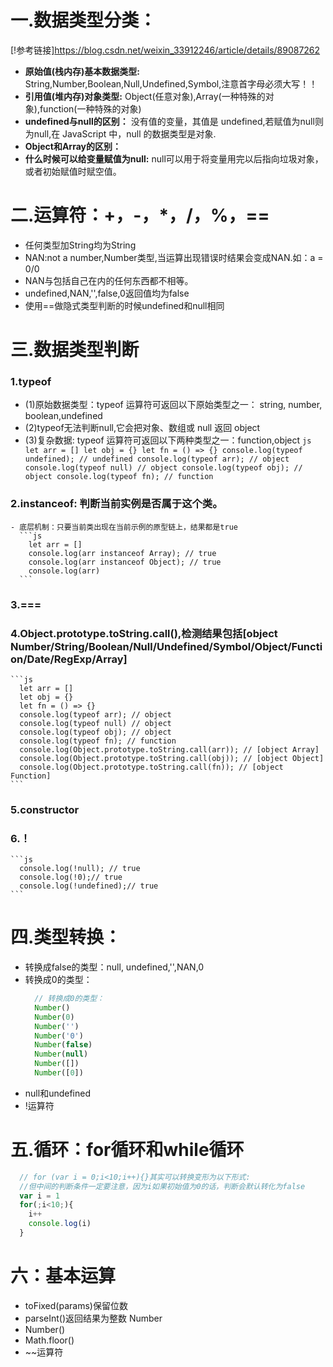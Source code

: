 # 一.数据类型分类：
  [!参考链接]https://blog.csdn.net/weixin_33912246/article/details/89087262
  - **原始值(栈内存)基本数据类型:**
    String,Number,Boolean,Null,Undefined,Symbol,注意首字母必须大写！！
  - **引用值(堆内存)对象类型:**
    Object(任意对象),Array(一种特殊的对象),function(一种特殊的对象)
  - **undefined与null的区别：**
    没有值的变量，其值是 undefined,若赋值为null则为null,在 JavaScript 中，null 的数据类型是对象.
  - **Object和Array的区别：**
  - **什么时候可以给变量赋值为null:**
    null可以用于将变量用完以后指向垃圾对象，或者初始赋值时赋空值。

# 二.运算符：+，-，*，/，%，==
  - 任何类型加String均为String
  - NAN:not a number,Number类型,当运算出现错误时结果会变成NAN.如：a = 0/0
  - NAN与包括自己在内的任何东西都不相等。
  - undefined,NAN,'',false,0返回值均为false
  - 使用==做隐式类型判断的时候undefined和null相同
# 三.数据类型判断
  ### 1.typeof
   - (1)原始数据类型：typeof 运算符可返回以下原始类型之一： string, number, boolean,undefined
   - (2)typeof无法判断null,它会把对象、数组或 null 返回 object
   - (3)复杂数据: typeof 运算符可返回以下两种类型之一：function,object
    ```js
      let arr = []
      let obj = {}
      let fn = () => {}
      console.log(typeof undefined); // undefined
      console.log(typeof arr); // object
      console.log(typeof null) // object
      console.log(typeof obj); // object
      console.log(typeof fn); // function
    ```
  ###  2.instanceof: 判断当前实例是否属于这个类。
    - 底层机制：只要当前类出现在当前示例的原型链上，结果都是true
      ```js
        let arr = []
        console.log(arr instanceof Array); // true
        console.log(arr instanceof Object); // true
        console.log(arr)
      ```
  ### 3.===
  ### 4.Object.prototype.toString.call(),检测结果包括[object Number/String/Boolean/Null/Undefined/Symbol/Object/Function/Date/RegExp/Array]
    ```js
      let arr = []
      let obj = {}
      let fn = () => {}
      console.log(typeof arr); // object
      console.log(typeof null) // object
      console.log(typeof obj); // object
      console.log(typeof fn); // function
      console.log(Object.prototype.toString.call(arr)); // [object Array]
      console.log(Object.prototype.toString.call(obj)); // [object Object]
      console.log(Object.prototype.toString.call(fn)); // [object Function]
    ```
  ### 5.constructor
  ### 6.！
    ```js
      console.log(!null); // true
      console.log(!0);// true
      console.log(!undefined);// true
    ```
# 四.类型转换：
  - 转换成false的类型：null, undefined,'',NAN,0
  - 转换成0的类型：
    ```js
      // 转换成0的类型：
      Number()
      Number(0)
      Number('')
      Number('0')
      Number(false)
      Number(null)
      Number([])
      Number([0])
    ```
  - null和undefined
  - !运算符
# 五.循环：for循环和while循环
  ```js
    // for (var i = 0;i<10;i++){}其实可以转换变形为以下形式:
    //但中间的判断条件一定要注意，因为i如果初始值为0的话，判断会默认转化为false
    var i = 1
    for(;i<10;){
      i++
      console.log(i)
    }
  ```
# 六：基本运算
  - toFixed(params)保留位数
  - parseInt()返回结果为整数 Number
  - Number()
  - Math.floor()
  - ~~运算符